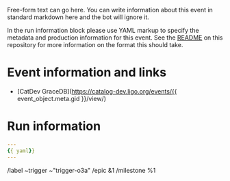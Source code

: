 Free-form text can go here. You can write information about this event in standard markdown here and the bot will ignore it.

In the run information block please use YAML markup to specify the metadata and production information for this event. See the [README](https://git.ligo.org/pe/O3/o3b-pe-coordination) on this repository for more information on the format this should take.

# Event information and links

+ [CatDev GraceDB](https://catalog-dev.ligo.org/events/{{ event_object.meta.gid }}/view/)

# Run information
```yaml
---
{{ yaml}}
---
```


	  

/label ~trigger ~"trigger-o3a"
/epic &1
/milestone %1

